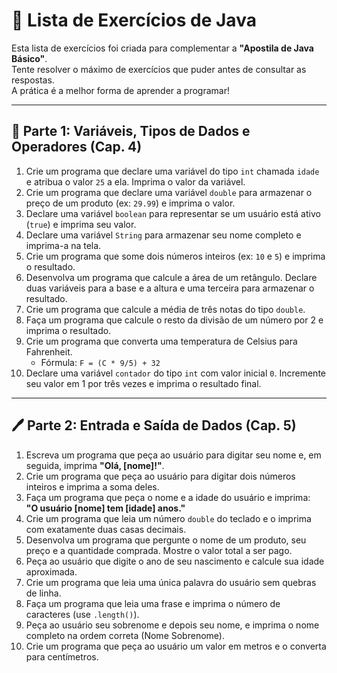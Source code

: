 # 🧩 Lista de Exercícios de Java

Esta lista de exercícios foi criada para complementar a **"Apostila de Java Básico"**.  
Tente resolver o máximo de exercícios que puder antes de consultar as respostas.  
A prática é a melhor forma de aprender a programar!

---

## 🧮 Parte 1: Variáveis, Tipos de Dados e Operadores (Cap. 4)

1. Crie um programa que declare uma variável do tipo `int` chamada `idade` e atribua o valor `25` a ela. Imprima o valor da variável.
2. Crie um programa que declare uma variável `double` para armazenar o preço de um produto (ex: `29.99`) e imprima o valor.
3. Declare uma variável `boolean` para representar se um usuário está ativo (`true`) e imprima seu valor.
4. Declare uma variável `String` para armazenar seu nome completo e imprima-a na tela.
5. Crie um programa que some dois números inteiros (ex: `10` e `5`) e imprima o resultado.
6. Desenvolva um programa que calcule a área de um retângulo. Declare duas variáveis para a base e a altura e uma terceira para armazenar o resultado.
7. Crie um programa que calcule a média de três notas do tipo `double`.
8. Faça um programa que calcule o resto da divisão de um número por 2 e imprima o resultado.
9. Crie um programa que converta uma temperatura de Celsius para Fahrenheit.
    - Fórmula: `F = (C * 9/5) + 32`
10. Declare uma variável `contador` do tipo `int` com valor inicial `0`. Incremente seu valor em 1 por três vezes e imprima o resultado final.

---

## 🖊️ Parte 2: Entrada e Saída de Dados (Cap. 5)

1. Escreva um programa que peça ao usuário para digitar seu nome e, em seguida, imprima **"Olá, [nome]!"**.
2. Crie um programa que peça ao usuário para digitar dois números inteiros e imprima a soma deles.
3. Faça um programa que peça o nome e a idade do usuário e imprima:  
   **"O usuário [nome] tem [idade] anos."**
4. Crie um programa que leia um número `double` do teclado e o imprima com exatamente duas casas decimais.
5. Desenvolva um programa que pergunte o nome de um produto, seu preço e a quantidade comprada. Mostre o valor total a ser pago.
6. Peça ao usuário que digite o ano de seu nascimento e calcule sua idade aproximada.
7. Crie um programa que leia uma única palavra do usuário sem quebras de linha.
8. Faça um programa que leia uma frase e imprima o número de caracteres (use `.length()`).
9. Peça ao usuário seu sobrenome e depois seu nome, e imprima o nome completo na ordem correta (Nome Sobrenome).
10. Crie um programa que peça ao usuário um valor em metros e o converta para centímetros.